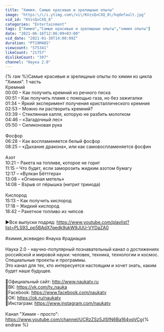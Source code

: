 ```yaml
---
title: "Химия. Самые красивые и зрелищные опыты"
image: "https:\/\/i.ytimg.com\/vi\/KVzsQvCXQ_8\/hqdefault.jpg"
vid_id: "KVzsQvCXQ_8"
categories: "Entertainment"
tags: ["Химия","Самые красивые и зрелищные опыты","химия опыты"]
date: "2021-06-16T12:06:09+03:00"
vid_date: "2021-01-30T14:00:09Z"
duration: "PT19M48S"
viewcount: "575341"
likeCount: "21757"
dislikeCount: "397"
channel: "Наука 2.0"
---
```

{% raw %}Самые красивые и зрелищные опыты по химии из цикла &quot;Химия&quot;. 1 часть<br />Кремний<br />00:00 – Как получить кремний из речного песка <br />00:51 – Как получить пламя с помощью газа, но без зажигалки<br />01:34 – Яркий эксперимент получения кристаллического кремния <br />02:53 – Можно ли растворить кремний?<br />03:39 – Стеклянная капля, которую не разбить молотком<br />04:46 – «Загадочный лес» <br />05:50 – Силиконовая рука <br /><br />Фосфор <br />06:28 – Как воспламеняется белый фосфор <br />08:25 – «Дыхание дракона», или как самовоспламеняется фосфин<br /><br />Азот <br />10:21 – Ракета на топливе, которое не горит<br />11:15 – Что будет, если заморозить жидким азотом бумагу<br />12:17 – «Вулкан Бёттгера»<br />13:08 – «Огненная метель»<br />14:08 – Взрыв от пёрышка (нитрит трииода) <br /><br />Кислород<br />15:13 – Как получить кислород  <br />17:18 – Жидкий кислород <br />18:42 – Ракетное топливо из чипсов<br /><br />▶Все выпуски подряд: <a rel="nofollow" target="blank" href="https://www.youtube.com/playlist?list=PLS93_pp5BAdX7qedk9ukW9JUU-VYDaZA0">https://www.youtube.com/playlist?list=PLS93_pp5BAdX7qedk9ukW9JUU-VYDaZA0</a><br /><br />#химия_всевидео #наука #радиация<br /><br />Наука 2.0 - научно-популярный познавательный канал о достижениях российской и мировой науки: человек, техника, технологии и космос. Специальные проекты и программы. <br />Это канал для тех, кто интересуется настоящим и хочет знать, каким будет наше будущее.<br /><br />🔸Официальный сайт: <a rel="nofollow" target="blank" href="http://www.naukatv.ru">http://www.naukatv.ru</a><br />🔹ВК: <a rel="nofollow" target="blank" href="https://vk.com/tv_nauka">https://vk.com/tv_nauka</a><br />🔸Facebook: <a rel="nofollow" target="blank" href="https://www.facebook.com/naukatv">https://www.facebook.com/naukatv</a><br />🔹ОК: <a rel="nofollow" target="blank" href="https://ok.ru/naukatv">https://ok.ru/naukatv</a><br />🔸Инстаграм: <a rel="nofollow" target="blank" href="https://www.instagram.com/naukatv">https://www.instagram.com/naukatv</a><br /><br />Канал &quot;Химия - просто&quot;: <a rel="nofollow" target="blank" href="https://www.youtube.com/channel/UCRzZSz5JlSfN6Ba164vqVCg">https://www.youtube.com/channel/UCRzZSz5JlSfN6Ba164vqVCg</a>{% endraw %}
